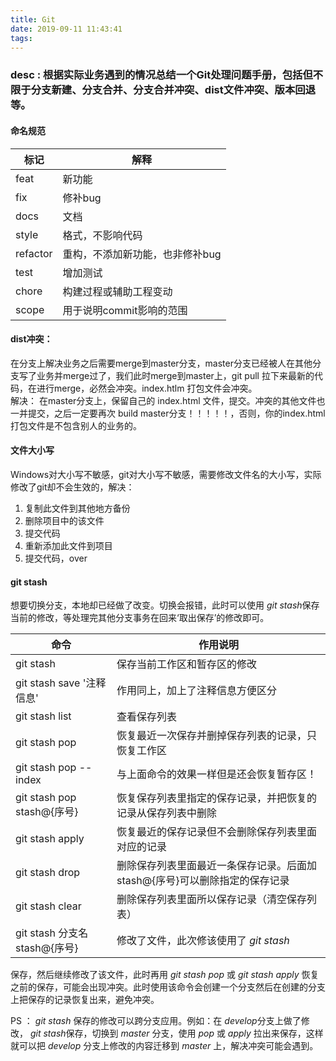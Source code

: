 ```yaml
---
title: Git 
date: 2019-09-11 11:43:41
tags:
---
```


### desc : 根据实际业务遇到的情况总结一个Git处理问题手册，包括但不限于分支新建、分支合并、分支合并冲突、dist文件冲突、版本回退等。

#### 命名规范
| 标记   |  解释  |
| ---- | ----  |
| feat  | 新功能  |  
| fix   | 修补bug |  
| docs  | 文档    |  
| style | 格式，不影响代码 |  
| refactor | 重构，不添加新功能，也非修补bug |  
| test  | 增加测试 |  
| chore | 构建过程或辅助工程变动 |  
| scope | 用于说明commit影响的范围 |



#### dist冲突：
在分支上解决业务之后需要merge到master分支，master分支已经被人在其他分支写了业务并merge过了，我们此时merge到master上，git pull 拉下来最新的代码，在进行merge，必然会冲突。index.htlm 打包文件会冲突。  
解决： 在master分支上，保留自己的 index.html 文件，提交。冲突的其他文件也一并提交，之后一定要再次 build master分支！！！！！，否则，你的index.html 打包文件是不包含别人的业务的。


#### 文件大小写
Windows对大小写不敏感，git对大小写不敏感，需要修改文件名的大小写，实际修改了git却不会生效的，解决：  
1. 复制此文件到其他地方备份
2. 删除项目中的该文件
3. 提交代码
4. 重新添加此文件到项目
5. 提交代码，over

#### git stash
想要切换分支，本地却已经做了改变。切换会报错，此时可以使用 *git stash*保存当前的修改，等处理完其他分支事务在回来‘取出保存’的修改即可。    

| 命令   |  作用说明  |
| ---- | ---- | 
| git stash | 保存当前工作区和暂存区的修改 |
| git stash save '注释信息' | 作用同上，加上了注释信息方便区分 |
| git stash list | 查看保存列表 |
| git stash pop  | 恢复最近一次保存并删掉保存列表的记录，只恢复工作区 |
| git stash pop --index | 与上面命令的效果一样但是还会恢复暂存区！ |
| git stash pop stash@{序号} | 恢复保存列表里指定的保存记录，并把恢复的记录从保存列表中删除 |
| git stash apply | 恢复最近的保存记录但不会删除保存列表里面对应的记录 |
| git stash drop | 删除保存列表里面最近一条保存记录。后面加 stash@{序号}可以删除指定的保存记录 |
| git stash clear | 删除保存列表里面所以保存记录（清空保存列表）|
| git stash 分支名 stash@{序号} | 修改了文件，此次修该使用了 *git stash* |  

保存，然后继续修改了该文件，此时再用 *git stash pop* 或 *git stash apply* 恢复之前的保存，可能会出现冲突。此时使用该命令会创建一个分支然后在创建的分支上把保存的记录恢复出来，避免冲突。

PS ： *git stash* 保存的修改可以跨分支应用。例如：在 *develop*分支上做了修改， *git stash*保存，切换到 *master* 分支，使用 *pop* 或 *apply* 拉出来保存，这样就可以把 *develop* 分支上修改的内容迁移到 *master* 上，解决冲突可能会遇到。